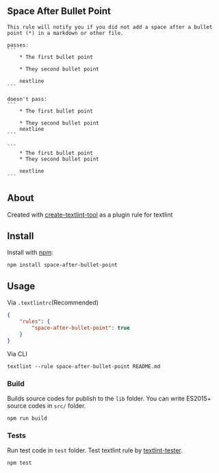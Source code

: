 ## Space After Bullet Point
    This rule will notify you if you did not add a space after a bullet point (*) in a markdown or other file.

    passes:
    ```
        * The first bullet point

        * They second bullet point

        nextline
    ```

    doesn't pass:
    ```
        * The first bullet point

        * They second bullet point
        nextline
    ```

    ```
        * The first bullet point
        * They second bullet point

        nextline
    ```
    

## About
 Created with [create-textlint-tool](https://github.com/textlint/create-textlint-rule) as a plugin rule for textlint

## Install

Install with [npm](https://www.npmjs.com/):

    npm install space-after-bullet-point

## Usage

Via `.textlintrc`(Recommended)

```json
{
    "rules": {
        "space-after-bullet-point": true
    }
}
```

Via CLI

```
textlint --rule space-after-bullet-point README.md
```

### Build

Builds source codes for publish to the `lib` folder.
You can write ES2015+ source codes in `src/` folder.

    npm run build

### Tests

Run test code in `test` folder.
Test textlint rule by [textlint-tester](https://github.com/textlint/textlint-tester "textlint-tester").

    npm test
 
